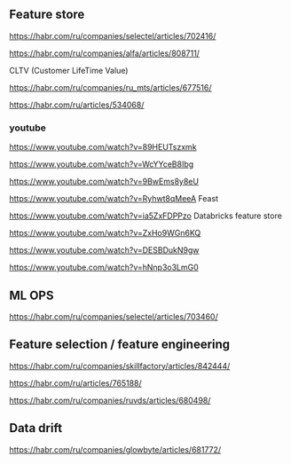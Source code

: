 ## Feature store
https://habr.com/ru/companies/selectel/articles/702416/

https://habr.com/ru/companies/alfa/articles/808711/

CLTV (Customer LifeTime Value)

https://habr.com/ru/companies/ru_mts/articles/677516/

https://habr.com/ru/articles/534068/

### youtube 

https://www.youtube.com/watch?v=89HEUTszxmk

https://www.youtube.com/watch?v=WcYYceB8Ibg

https://www.youtube.com/watch?v=9BwEms8y8eU

https://www.youtube.com/watch?v=Ryhwt8qMeeA Feast

https://www.youtube.com/watch?v=ia5ZxFDPPzo  Databricks feature store

https://www.youtube.com/watch?v=ZxHo9WGn6KQ

https://www.youtube.com/watch?v=DESBDukN9gw

https://www.youtube.com/watch?v=hNnp3o3LmG0

## ML OPS

https://habr.com/ru/companies/selectel/articles/703460/


## Feature selection / feature engineering

https://habr.com/ru/companies/skillfactory/articles/842444/

https://habr.com/ru/articles/765188/

https://habr.com/ru/companies/ruvds/articles/680498/



## Data drift

https://habr.com/ru/companies/glowbyte/articles/681772/
